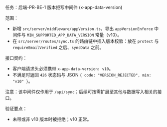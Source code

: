 任务：后端-PR-BE-1 版本拒写中间件 (x-app-data-version)

范围：
- 新增 `src/server/middleware/appVersion.ts`，导出 `appVersionEnforce` 中间件与 `MIN_SUPPORTED_APP_DATA_VERSION` 常量（v10）。
- 在 `src/server/routes/sync.ts` 的路由链中插入版本校验：放在 `protect` 与 `requireEmailVerified` 之后、`syncData` 之前。

接口契约：
- 客户端请求头必须携带 `x-app-data-version: v10`。
- 不满足时返回 `426` 状态码与 JSON `{ code: "VERSION_REJECTED", min: "v10" }`。

注意：该中间件仅作用于 `/api/sync`；后续可按需扩展至其他与数据写入相关的接口。

验证要点：
- 未带或非 v10 版本时被拒绝；v10 正常。


